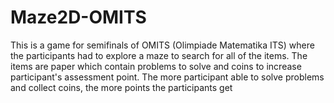 # Maze2D-OMITS
This is a game for semifinals of OMITS (Olimpiade Matematika ITS) where the participants had to explore a maze to search for all of the items. The items are paper which contain problems to solve and coins to increase participant's assessment point. The more participant able to solve problems and collect coins, the more points the participants get
